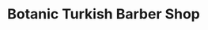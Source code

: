---
title: "Botanic Turkish Barber Shop"
url: /belfast/botanic-turkish-barber-shop/
shop: hairdresser
---